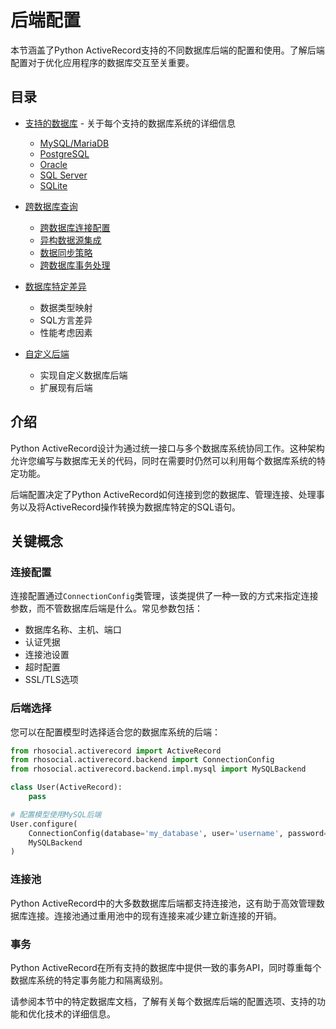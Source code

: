 # 后端配置

本节涵盖了Python ActiveRecord支持的不同数据库后端的配置和使用。了解后端配置对于优化应用程序的数据库交互至关重要。

## 目录

- [支持的数据库](5.1.supported_databases/README.md) - 关于每个支持的数据库系统的详细信息
  - [MySQL/MariaDB](5.1.supported_databases/mysql_mariadb.md)
  - [PostgreSQL](5.1.supported_databases/postgresql.md)
  - [Oracle](5.1.supported_databases/oracle.md)
  - [SQL Server](5.1.supported_databases/sql_server.md)
  - [SQLite](5.1.supported_databases/sqlite.md)

- [跨数据库查询](5.2.cross_database_queries/README.md)
  - [跨数据库连接配置](5.2.cross_database_queries/connection_configuration.md)
  - [异构数据源集成](5.2.cross_database_queries/heterogeneous_data_source_integration.md)
  - [数据同步策略](5.2.cross_database_queries/data_synchronization_strategies.md)
  - [跨数据库事务处理](5.2.cross_database_queries/cross_database_transaction_handling.md)

- [数据库特定差异](5.3.database_specific_differences/README.md)
  - 数据类型映射
  - SQL方言差异
  - 性能考虑因素

- [自定义后端](5.4.custom_backends/README.md)
  - 实现自定义数据库后端
  - 扩展现有后端

## 介绍

Python ActiveRecord设计为通过统一接口与多个数据库系统协同工作。这种架构允许您编写与数据库无关的代码，同时在需要时仍然可以利用每个数据库系统的特定功能。

后端配置决定了Python ActiveRecord如何连接到您的数据库、管理连接、处理事务以及将ActiveRecord操作转换为数据库特定的SQL语句。

## 关键概念

### 连接配置

连接配置通过`ConnectionConfig`类管理，该类提供了一种一致的方式来指定连接参数，而不管数据库后端是什么。常见参数包括：

- 数据库名称、主机、端口
- 认证凭据
- 连接池设置
- 超时配置
- SSL/TLS选项

### 后端选择

您可以在配置模型时选择适合您的数据库系统的后端：

```python
from rhosocial.activerecord import ActiveRecord
from rhosocial.activerecord.backend import ConnectionConfig
from rhosocial.activerecord.backend.impl.mysql import MySQLBackend

class User(ActiveRecord):
    pass

# 配置模型使用MySQL后端
User.configure(
    ConnectionConfig(database='my_database', user='username', password='password'),
    MySQLBackend
)
```

### 连接池

Python ActiveRecord中的大多数数据库后端都支持连接池，这有助于高效管理数据库连接。连接池通过重用池中的现有连接来减少建立新连接的开销。

### 事务

Python ActiveRecord在所有支持的数据库中提供一致的事务API，同时尊重每个数据库系统的特定事务能力和隔离级别。

请参阅本节中的特定数据库文档，了解有关每个数据库后端的配置选项、支持的功能和优化技术的详细信息。